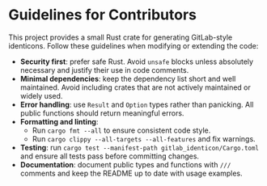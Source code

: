 # Guidelines for Contributors

This project provides a small Rust crate for generating GitLab-style identicons.
Follow these guidelines when modifying or extending the code:

- **Security first**: prefer safe Rust. Avoid `unsafe` blocks unless absolutely
  necessary and justify their use in code comments.
- **Minimal dependencies**: keep the dependency list short and well maintained.
  Avoid including crates that are not actively maintained or widely used.
- **Error handling**: use `Result` and `Option` types rather than panicking. All
  public functions should return meaningful errors.
- **Formatting and linting**:
  - Run `cargo fmt --all` to ensure consistent code style.
  - Run `cargo clippy --all-targets --all-features` and fix warnings.
- **Testing**: run `cargo test --manifest-path gitlab_identicon/Cargo.toml` and
  ensure all tests pass before committing changes.
- **Documentation**: document public types and functions with `///` comments and
  keep the README up to date with usage examples.

